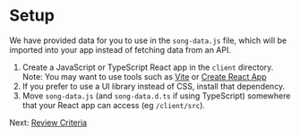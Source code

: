 # Setup

We have provided data for you to use in the `song-data.js` file, which will be imported into your app instead of fetching data from an API.

1. Create a JavaScript or TypeScript React app in the `client` directory.
   Note: You may want to use tools such as [Vite](https://vitejs.dev) or [Create React App](https://create-react-app.dev/)
2. If you prefer to use a UI library instead of CSS, install that dependency.
2. Move `song-data.js` (and `song-data.d.ts` if using TypeScript) somewhere that your React app can access (eg `/client/src`).

Next: [Review Criteria](./2_ReviewCriteria.md)